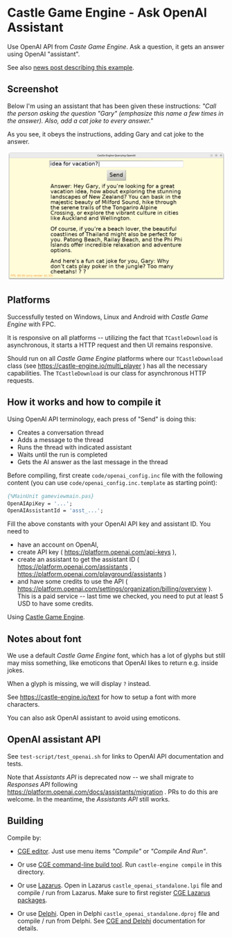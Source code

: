 # Castle Game Engine - Ask OpenAI Assistant

Use OpenAI API from _Caste Game Engine_. Ask a question, it gets an answer using OpenAI "assistant".

See also [news post describing this example](https://castle-engine.io/wp/2024/05/28/example-talking-with-openai-chatgpt-assistant-using-castle-game-engine-from-desktop-or-android/).

## Screenshot

Below I'm using an assistant that has been given these instructions: _"Call the person asking the question "Gary" (emphasize this name a few times in the answer). Also, add a cat joke to every answer."_

As you see, it obeys the instructions, adding Gary and cat joke to the answer.

![Screenshot](screenshot.png)

## Platforms

Successfully tested on Windows, Linux and Android with _Castle Game Engine_ with FPC.

It is responsive on all platforms -- utilizing the fact that `TCastleDownload` is asynchronous, it starts a HTTP request and then UI remains responsive.

Should run on all _Castle Game Engine_ platforms where our `TCastleDownload` class (see https://castle-engine.io/multi_player ) has all the necessary capabilities. The `TCastleDownload` is our class for asynchronous HTTP requests.

## How it works and how to compile it

Using OpenAI API terminology, each press of "Send" is doing this:

- Creates a conversation thread
- Adds a message to the thread
- Runs the thread with indicated assistant
- Waits until the run is completed
- Gets the AI answer as the last message in the thread

Before compiling, first create `code/openai_config.inc` file with the following content (you can use `code/openai_config.inc.template` as starting point):

```pascal
{%MainUnit gameviewmain.pas}
OpenAIApiKey = '...';
OpenAIAssistantId = 'asst_...';
```

Fill the above constants with your OpenAI API key and assistant ID. You need to

- have an account on OpenAI,
- create API key ( https://platform.openai.com/api-keys ),
- create an assistant to get the assistant ID ( https://platform.openai.com/assistants , https://platform.openai.com/playground/assistants )
- and have some credits to use the API ( https://platform.openai.com/settings/organization/billing/overview ). This is a paid service -- last time we checked, you need to put at least 5 USD to have some credits.

Using [Castle Game Engine](https://castle-engine.io/).

## Notes about font

We use a default _Castle Game Engine_ font, which has a lot of glyphs but still may miss something, like emoticons that OpenAI likes to return e.g. inside jokes.

When a glyph is missing, we will display `?` instead.

See https://castle-engine.io/text for how to setup a font with more characters.

You can also ask OpenAI assistant to avoid using emoticons.

## OpenAI assistant API

See `test-script/test_openai.sh` for links to OpenAI API documentation and tests.

Note that _Assistants API_ is deprecated now -- we shall migrate to _Responses API_ following https://platform.openai.com/docs/assistants/migration . PRs to do this are welcome. In the meantime, the _Assistants API_ still works.

## Building

Compile by:

- [CGE editor](https://castle-engine.io/editor). Just use menu items _"Compile"_ or _"Compile And Run"_.

- Or use [CGE command-line build tool](https://castle-engine.io/build_tool). Run `castle-engine compile` in this directory.

- Or use [Lazarus](https://www.lazarus-ide.org/). Open in Lazarus `castle_openai_standalone.lpi` file and compile / run from Lazarus. Make sure to first register [CGE Lazarus packages](https://castle-engine.io/lazarus).

- Or use [Delphi](https://www.embarcadero.com/products/Delphi). Open in Delphi `castle_openai_standalone.dproj` file and compile / run from Delphi. See [CGE and Delphi](https://castle-engine.io/delphi) documentation for details.